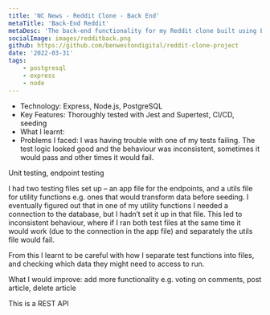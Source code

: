 ```yaml
---
title: 'NC News - Reddit Clone - Back End'
metaTitle: 'Back-End Reddit'
metaDesc: 'The back-end functionality for my Reddit clone built using Express / PostgreSQL.'
socialImage: images/redditback.png
github: https://github.com/benwestondigital/reddit-clone-project
date: '2022-03-31'
tags:
    - postgresql
    - express
    - node
---
```


- Technology: Express, Node.js, PostgreSQL
- Key Features: Thoroughly tested with Jest and Supertest, CI/CD, seeding
- What I learnt:
- Problems I faced: I was having trouble with one of my tests failing. The test logic looked good and the behaviour was inconsistent, sometimes it would pass and other times it would fail.

Unit testing, endpoint testing

I had two testing files set up – an app file for the endpoints, and a utils file for utility functions e.g. ones that would transform data before seeding. I eventually figured out that in one of my utility functions I needed a connection to the database, but I hadn’t set it up in that file. This led to inconsistent behaviour, where if I ran both test files at the same time it would work (due to the connection in the app file) and separately the utils file would fail.

From this I learnt to be careful with how I separate test functions into files, and checking which data they might need to access to run.

What I would improve: add more functionality e.g. voting on comments, post article, delete article

This is a REST API
